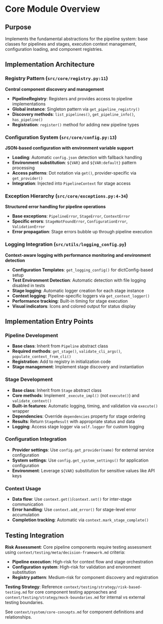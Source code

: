 # Core Module Overview

## Purpose
Implements the fundamental abstractions for the pipeline system: base classes for pipelines and stages, execution context management, configuration loading, and component registries.

## Implementation Architecture

### Registry Pattern (`src/core/registry.py:11`)
**Central component discovery and management**
- **PipelineRegistry**: Registers and provides access to pipeline implementations
- **Global instance**: Singleton pattern via `get_pipeline_registry()`
- **Discovery methods**: `list_pipelines()`, `get_pipeline_info()`, `has_pipeline()`
- **Registration**: `register()` method for adding new pipeline types

### Configuration System (`src/core/config.py:13`)
**JSON-based configuration with environment variable support**
- **Loading**: Automatic `config.json` detection with fallback handling
- **Environment substitution**: `${VAR}` and `${VAR:default}` pattern processing
- **Access patterns**: Dot notation via `get()`, provider-specific via `get_provider()`
- **Integration**: Injected into `PipelineContext` for stage access

### Exception Hierarchy (`src/core/exceptions.py:4-34`)
**Structured error handling for pipeline operations**
- **Base exceptions**: `PipelineError`, `StageError`, `ContextError`
- **Specific errors**: `StageNotFoundError`, `ConfigurationError`, `ValidationError`
- **Error propagation**: Stage errors bubble up through pipeline execution

### Logging Integration (`src/utils/logging_config.py`)
**Context-aware logging with performance monitoring and environment detection**
- **Configuration Templates**: `get_logging_config()` for dictConfig-based setup
- **Test Environment Detection**: Automatic detection with file logging disabled in tests
- **Stage logging**: Automatic logger creation for each stage instance
- **Context logging**: Pipeline-specific loggers via `get_context_logger()`
- **Performance tracking**: Built-in timing for stage execution
- **Visual indicators**: Icons and colored output for status display

## Implementation Entry Points

### Pipeline Development
- **Base class**: Inherit from `Pipeline` abstract class
- **Required methods**: `get_stage()`, `validate_cli_args()`, `populate_context_from_cli()`
- **Registration**: Add to registry in initialization code
- **Stage management**: Implement stage discovery and instantiation

### Stage Development
- **Base class**: Inherit from `Stage` abstract class
- **Core methods**: Implement `_execute_impl()` (not `execute()`) and `validate_context()`
- **Built-in features**: Automatic logging, timing, and validation via `execute()` wrapper
- **Dependencies**: Override `dependencies` property for stage ordering
- **Results**: Return `StageResult` with appropriate status and data
- **Logging**: Access stage logger via `self.logger` for custom logging

### Configuration Integration
- **Provider settings**: Use `config.get_provider(name)` for external service configuration
- **System settings**: Use `config.get_system_settings()` for application configuration
- **Environment**: Leverage `${VAR}` substitution for sensitive values like API keys

### Context Usage
- **Data flow**: Use `context.get()`/`context.set()` for inter-stage communication
- **Error handling**: Use `context.add_error()` for stage-level error accumulation
- **Completion tracking**: Automatic via `context.mark_stage_complete()`

## Testing Integration

**Risk Assessment**: Core pipeline components require testing assessment using `context/testing/meta/decision-framework.md` criteria:
- **Pipeline execution**: High-risk for context flow and stage orchestration
- **Configuration system**: High-risk for validation and environment substitution
- **Registry pattern**: Medium-risk for component discovery and registration

**Testing Strategy**: Reference `context/testing/strategy/risk-based-testing.md` for core component testing approaches and `context/testing/strategy/mock-boundaries.md` for internal vs external testing boundaries.

See `context/system/core-concepts.md` for component definitions and relationships.
